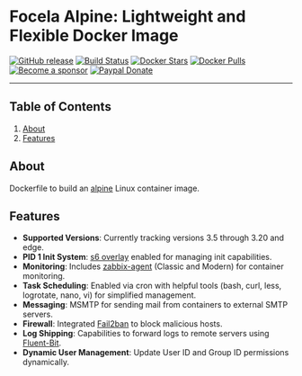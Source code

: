 
# Focela Alpine: Lightweight and Flexible Docker Image

[![GitHub release](https://img.shields.io/github/v/tag/focela/alpine?style=flat-square)](https://github.com/focela/alpine/releases/latest)
[![Build Status](https://img.shields.io/github/actions/workflow/status/focela/alpine/main.yml?branch=main&style=flat-square)](https://github.com/focela/alpine/actions)
[![Docker Stars](https://img.shields.io/docker/stars/focela/alpine.svg?style=flat-square&logo=docker)](https://hub.docker.com/r/focela/alpine/)
[![Docker Pulls](https://img.shields.io/docker/pulls/focela/alpine.svg?style=flat-square&logo=docker)](https://hub.docker.com/r/focela/alpine/)
[![Become a sponsor](https://img.shields.io/badge/sponsor-focela-181717.svg?logo=github&style=flat-square)](https://github.com/sponsors/focela)
[![Paypal Donate](https://img.shields.io/badge/donate-paypal-00457c.svg?logo=paypal&style=flat-square)](https://www.paypal.me/focela)

---

## Table of Contents
1. [About](#about)
2. [Features](#features)

## About

Dockerfile to build an [alpine](https://www.alpinelinux.org/) Linux container image.

## Features

- **Supported Versions**: Currently tracking versions 3.5 through 3.20 and edge.
- **PID 1 Init System**: [s6 overlay](https://github.com/just-containers/s6-overlay) enabled for managing init capabilities.
- **Monitoring**: Includes [zabbix-agent](https://zabbix.org) (Classic and Modern) for container monitoring.
- **Task Scheduling**: Enabled via cron with helpful tools (bash, curl, less, logrotate, nano, vi) for simplified management.
- **Messaging**: MSMTP for sending mail from containers to external SMTP servers.
- **Firewall**: Integrated [Fail2ban](https://github.com/fail2ban/fail2ban) to block malicious hosts.
- **Log Shipping**: Capabilities to forward logs to remote servers using [Fluent-Bit](https://github.com/fluent/fluent-bit).
- **Dynamic User Management**: Update User ID and Group ID permissions dynamically.
